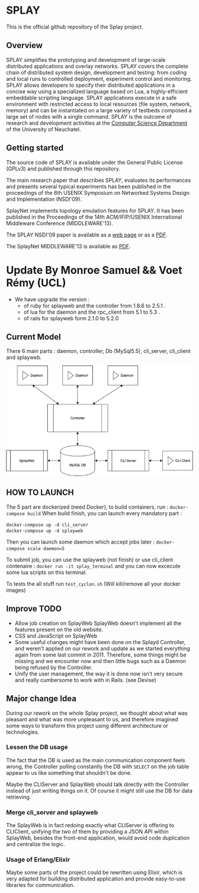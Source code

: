 # SPLAY 
This is the official github repository of the Splay project.

## Overview
SPLAY simplifies the prototyping and development of large-scale distributed applications and overlay networks. SPLAY covers the complete chain of distributed system design, development and testing: from coding and local runs to controlled deployment, experiment control and monitoring.
SPLAY allows developers to specify their distributed applications in a concise way using a specialized language based on Lua, a highly-efficient embeddable scripting language. SPLAY applications execute in a safe environment with restricted access to local resources (file system, network, memory) and can be instantiated on a large variety of testbeds composed a large set of nodes with a single command.
SPLAY is the outcome of research and development activities at the [Computer Science Department](http://www2.unine.ch/iiun) of the University of Neuchatel.

## Getting started
The source code of SPLAY is available under the General Public License (GPLv3) and published through this repository.

The main research paper that describes SPLAY, evaluates its performances and presents several typical experiments has been published in the proceedings of the 6th USENIX Symposium on Networked Systems Design and Implementation (NSDI'09).

SplayNet implements topology emulation features for SPLAY. It has been published in the Proceedings of the 14th ACM/IFIP/USENIX International Middleware Conference (MIDDLEWARE'13). 

The SPLAY NSDI'09 paper is available as a [web page](https://www.usenix.org/legacy/event/nsdi09/tech/full_papers/leonini/leonini_html/) or as a [PDF](http://members.unine.ch/etienne.riviere/publications/LeoRivFel-NSDI-09.pdf).

The SplayNet MIDDLEWARE'13 is available as [PDF](http://members.unine.ch/valerio.schiavoni/publications/splaynet_middleware13.pdf).

# Update By Monroe Samuel && Voet Rémy (UCL)

- We have upgrade the version :
    - of ruby for splayweb and the controller from 1.8.6 to 2.5.1 .
    - of lua for the daemon and the rpc_client from 5.1 to 5.3 .
    - of rails for splayweb form 2.1.0 to 5.2.0

## Current Model

There 6 main parts : daemon, controller, Db (MySql5.5), cli_server, cli_client and splayweb.

![Schema of Splay](doc/schema.png)


## HOW TO LAUNCH

The 5 part are dockerized (need Docker), to build containers, run : `docker-compose build`
When build finish, you can launch every mandatory part :
```
docker-compose up -d cli_server
docker-compose up -d splayweb
```
Then you can launch some daemon which accept jobs later : `docker-compose scale daemon=5`

To submit job, you can use the splayweb (not finish) or use cli_client contenaire :
`docker run -it splay_terminal`
and you can now excecute some lua scripts on this terminal.

To tests the all stuff run `test_cyclon.sh` (Will kill/remove all your docker images)

## Improve TODO

- Allow job creation on SplayWeb
SplayWeb doesn't implement all the features present on the old website.
- CSS and JavaScript on SplayWeb 
- Some useful changes might have been done on the Splayd Controller, 
and weren't applied on our rework and update as we started 
everything again from 
some last commit in 2011. Therefore, some things might 
be missing and we encounter now and then little bugs such as a 
Daemon being refused by the Controller. 
- Unify the user management, the way it is done now isn't 
very secure and really cumbersome to work with in Rails. (see Devise)


## Major change Idea

During our rework on the whole Splay project, we thought about what was pleasant 
and what was more unpleasant to us, and therefore imagined some ways 
to transform this project using different architecture or technologies.

### Lessen the DB usage 

The fact that the DB is used as the main communication component feels 
wrong, the Controller polling constantly the DB with `SELECT` on the 
job table appear to us like something that shouldn't be done.

Maybe the CLIServer and SplayWeb should talk directly with the Controller 
instead of just writing things on it. Of course it might still use the 
DB for data retrieving. 

### Merge cli_server and splayweb

The SplayWeb is in fact redoing exactly what CLIServer is offering to CLIClient, 
unifying the two of them by providing a JSON API within SplayWeb, besides the 
front-end application, would avoid code duplication and centralize the logic. 

### Usage of Erlang/Elixir

Maybe some parts of the project could be rewritten using Elixir, which is 
very adapted for building distributed application and provide easy-to-use 
libraries for communication.